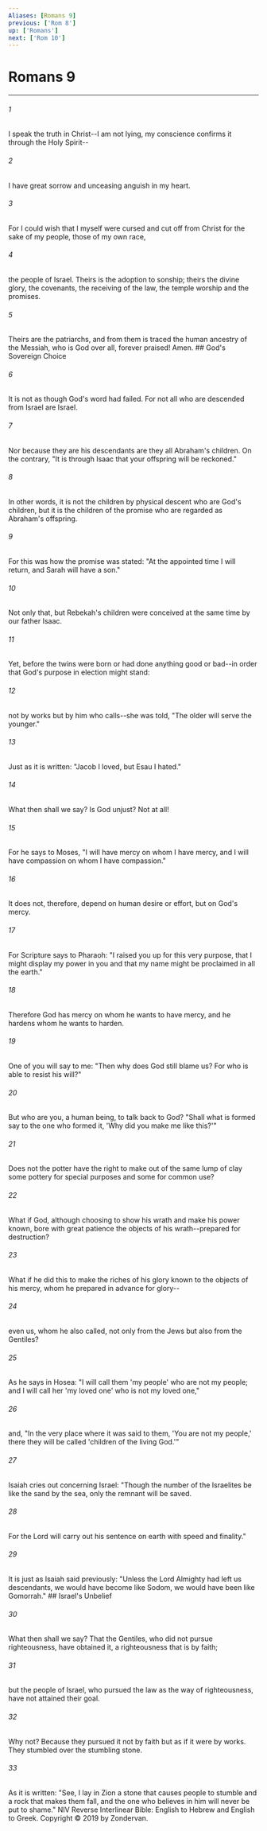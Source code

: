 ```yaml
---
Aliases: [Romans 9]
previous: ['Rom 8']
up: ['Romans']
next: ['Rom 10']
---
```

# Romans 9

***


###### 1 
I speak the truth in Christ--I am not lying, my conscience confirms it through the Holy Spirit-- 

###### 2 
I have great sorrow and unceasing anguish in my heart. 

###### 3 
For I could wish that I myself were cursed and cut off from Christ for the sake of my people, those of my own race, 

###### 4 
the people of Israel. Theirs is the adoption to sonship; theirs the divine glory, the covenants, the receiving of the law, the temple worship and the promises. 

###### 5 
Theirs are the patriarchs, and from them is traced the human ancestry of the Messiah, who is God over all, forever praised! Amen. ## God's Sovereign Choice 

###### 6 
It is not as though God's word had failed. For not all who are descended from Israel are Israel. 

###### 7 
Nor because they are his descendants are they all Abraham's children. On the contrary, "It is through Isaac that your offspring will be reckoned." 

###### 8 
In other words, it is not the children by physical descent who are God's children, but it is the children of the promise who are regarded as Abraham's offspring. 

###### 9 
For this was how the promise was stated: "At the appointed time I will return, and Sarah will have a son." 

###### 10 
Not only that, but Rebekah's children were conceived at the same time by our father Isaac. 

###### 11 
Yet, before the twins were born or had done anything good or bad--in order that God's purpose in election might stand: 

###### 12 
not by works but by him who calls--she was told, "The older will serve the younger." 

###### 13 
Just as it is written: "Jacob I loved, but Esau I hated." 

###### 14 
What then shall we say? Is God unjust? Not at all! 

###### 15 
For he says to Moses, "I will have mercy on whom I have mercy, and I will have compassion on whom I have compassion." 

###### 16 
It does not, therefore, depend on human desire or effort, but on God's mercy. 

###### 17 
For Scripture says to Pharaoh: "I raised you up for this very purpose, that I might display my power in you and that my name might be proclaimed in all the earth." 

###### 18 
Therefore God has mercy on whom he wants to have mercy, and he hardens whom he wants to harden. 

###### 19 
One of you will say to me: "Then why does God still blame us? For who is able to resist his will?" 

###### 20 
But who are you, a human being, to talk back to God? "Shall what is formed say to the one who formed it, 'Why did you make me like this?'" 

###### 21 
Does not the potter have the right to make out of the same lump of clay some pottery for special purposes and some for common use? 

###### 22 
What if God, although choosing to show his wrath and make his power known, bore with great patience the objects of his wrath--prepared for destruction? 

###### 23 
What if he did this to make the riches of his glory known to the objects of his mercy, whom he prepared in advance for glory-- 

###### 24 
even us, whom he also called, not only from the Jews but also from the Gentiles? 

###### 25 
As he says in Hosea: "I will call them 'my people' who are not my people; and I will call her 'my loved one' who is not my loved one," 

###### 26 
and, "In the very place where it was said to them, 'You are not my people,' there they will be called 'children of the living God.'" 

###### 27 
Isaiah cries out concerning Israel: "Though the number of the Israelites be like the sand by the sea, only the remnant will be saved. 

###### 28 
For the Lord will carry out his sentence on earth with speed and finality." 

###### 29 
It is just as Isaiah said previously: "Unless the Lord Almighty had left us descendants, we would have become like Sodom, we would have been like Gomorrah." ## Israel's Unbelief 

###### 30 
What then shall we say? That the Gentiles, who did not pursue righteousness, have obtained it, a righteousness that is by faith; 

###### 31 
but the people of Israel, who pursued the law as the way of righteousness, have not attained their goal. 

###### 32 
Why not? Because they pursued it not by faith but as if it were by works. They stumbled over the stumbling stone. 

###### 33 
As it is written: "See, I lay in Zion a stone that causes people to stumble and a rock that makes them fall, and the one who believes in him will never be put to shame." NIV Reverse Interlinear Bible: English to Hebrew and English to Greek. Copyright © 2019 by Zondervan.
